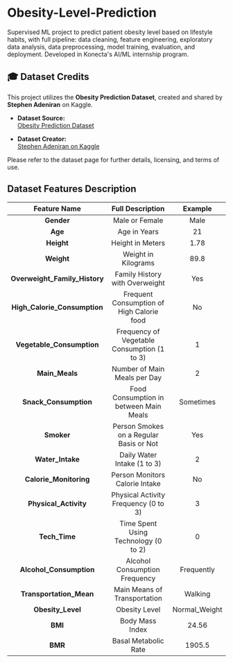 # Obesity-Level-Prediction

Supervised ML project to predict patient obesity level based on lifestyle habits, with full pipeline: data cleaning,
feature engineering, exploratory data analysis, data preprocessing, model training, evaluation, and deployment.
Developed in Konecta's AI/ML internship program.

## 🎓 Dataset Credits

This project utilizes the **Obesity Prediction Dataset**, created and shared by **Stephen Adeniran** on Kaggle.

- **Dataset Source:**  
  [Obesity Prediction Dataset](https://www.kaggle.com/datasets/adeniranstephen/obesity-prediction-dataset)

- **Dataset Creator:**  
  [Stephen Adeniran on Kaggle](https://www.kaggle.com/adeniranstephen/)

Please refer to the dataset page for further details, licensing, and terms of use.

## Dataset Features Description

|         Feature Name          |              Full Description               |    Example    |
|:-----------------------------:|:-------------------------------------------:|:-------------:|
|          **Gender**           |               Male or Female                |     Male      |
|            **Age**            |                Age in Years                 |      21       |
|          **Height**           |              Height in Meters               |     1.78      |
|          **Weight**           |             Weight in Kilograms             |     89.8      |
| **Overweight_Family_History** |       Family History with Overweight        |      Yes      |
| **High_Calorie_Consumption**  |  Frequent Consumption of High Calorie food  |      No       |
|   **Vegetable_Consumption**   | Frequency of Vegetable Consumption (1 to 3) |       1       |
|        **Main_Meals**         |        Number of Main Meals per Day         |       2       |
|     **Snack_Consumption**     |   Food Consumption in between Main Meals    |   Sometimes   |
|          **Smoker**           |   Person Smokes on a Regular Basis or Not   |      Yes      |
|       **Water_Intake**        |         Daily Water Intake (1 to 3)         |       2       |
|    **Calorie_Monitoring**     |       Person Monitors Calorie Intake        |      No       |
|     **Physical_Activity**     |    Physical Activity Frequency (0 to 3)     |       3       |
|         **Tech_Time**         |    Time Spent Using Technology (0 to 2)     |       0       |
|    **Alcohol_Consumption**    |        Alcohol Consumption Frequency        |  Frequently   |
|    **Transportation_Mean**    |        Main Means of Transportation         |    Walking    |
|       **Obesity_Level**       |                Obesity Level                | Normal_Weight |
|            **BMI**            |               Body Mass Index               |     24.56     |
|            **BMR**            |            Basal Metabolic Rate             |    1905.5     |
